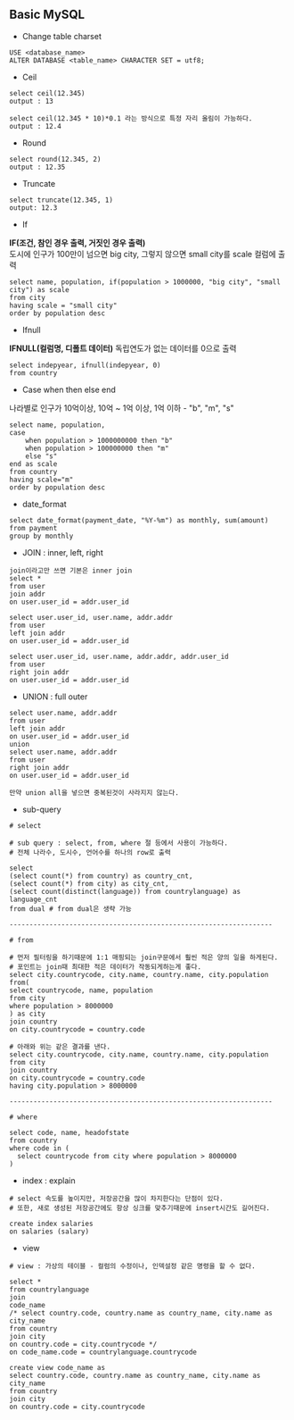 ## Basic MySQL

- Change table charset
```
USE <database_name>
ALTER DATABASE <table_name> CHARACTER SET = utf8;
```

- Ceil

```MySQL
select ceil(12.345)
output : 13

select ceil(12.345 * 10)*0.1 라는 방식으로 특정 자리 올림이 가능하다.
output : 12.4
```

- Round

```MySQL
select round(12.345, 2)
output : 12.35
```

- Truncate

```MySQL
select truncate(12.345, 1)
output: 12.3
```

- If

**IF(조건, 참인 경우 출력, 거짓인 경우 출력)**<br>
도시에 인구가 100만이 넘으면 big city, 그렇지 않으면 small city를 scale 컬럼에 출력<br>

```MySQL
select name, population, if(population > 1000000, "big city", "small city") as scale
from city
having scale = "small city"
order by population desc
```

- Ifnull

**IFNULL(컬럼명, 디폴트 데이터)**
독립연도가 없는 데이터를 0으로 출력

```MySQL
select indepyear, ifnull(indepyear, 0)
from country
```

- Case when then else end

나라별로 인구가 10억이상, 10억 ~ 1억 이상, 1억 이하 - "b", "m", "s"

```MySQL
select name, population,
case
	when population > 1000000000 then "b"
	when population > 100000000 then "m"
	else "s"
end as scale
from country
having scale="m"
order by population desc
```
- date_format

```MySQL
select date_format(payment_date, "%Y-%m") as monthly, sum(amount)
from payment
group by monthly
```

- JOIN : inner, left, right

```MySQL
join이라고만 쓰면 기본은 inner join
select *
from user
join addr
on user.user_id = addr.user_id

select user.user_id, user.name, addr.addr
from user
left join addr
on user.user_id = addr.user_id

select user.user_id, user.name, addr.addr, addr.user_id
from user
right join addr
on user.user_id = addr.user_id
```

- UNION : full outer

```MySQL
select user.name, addr.addr
from user
left join addr
on user.user_id = addr.user_id
union
select user.name, addr.addr
from user
right join addr
on user.user_id = addr.user_id

만약 union all을 넣으면 중복된것이 사라지지 않는다.
```

- sub-query

```MySQL
# select

# sub query : select, from, where 절 등에서 사용이 가능하다.
# 전체 나라수, 도시수, 언어수를 하나의 row로 출력

select
(select count(*) from country) as country_cnt,
(select count(*) from city) as city_cnt,
(select count(distinct(language)) from countrylanguage) as language_cnt
from dual # from dual은 생략 가능

------------------------------------------------------------------

# from

# 먼저 필터링을 하기때문에 1:1 매핑되는 join구문에서 훨씬 적은 양의 일을 하게된다.
# 포인트는 join때 최대한 적은 데이터가 작동되게하는게 좋다.
select city.countrycode, city.name, country.name, city.population
from(
select countrycode, name, population
from city
where population > 8000000
) as city
join country
on city.countrycode = country.code

# 아래와 위는 같은 결과를 낸다.
select city.countrycode, city.name, country.name, city.population
from city
join country
on city.countrycode = country.code
having city.population > 8000000

------------------------------------------------------------------

# where

select code, name, headofstate
from country
where code in (
  select countrycode from city where population > 8000000
)
```

- index : explain
```MySQL
# select 속도를 높이지만, 저장공간을 많이 차지한다는 단점이 있다.
# 또한, 새로 생성된 저장공간에도 항상 싱크를 맞추기때문에 insert시간도 길어진다.

create index salaries
on salaries (salary)
```

- view
```
# view : 가상의 테이블 - 컬럼의 수정이나, 인덱설정 같은 명령을 할 수 없다.

select *
from countrylanguage
join
code_name
/* select country.code, country.name as country_name, city.name as city_name
from country
join city
on country.code = city.countrycode */
on code_name.code = countrylanguage.countrycode

create view code_name as
select country.code, country.name as country_name, city.name as city_name
from country
join city
on country.code = city.countrycode
```
